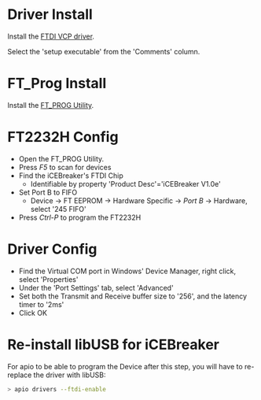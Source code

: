 # Driver Install

Install the [FTDI VCP driver](https://www.ftdichip.com/Drivers/VCP.htm).

Select the 'setup executable' from the 'Comments' column. 

# FT_Prog Install

Install the [FT_PROG Utility](https://www.ftdichip.com/Support/Utilities.htm#FT_PROG).

# FT2232H Config

 - Open the FT_PROG Utility.
 - Press *F5* to scan for devices
 - Find the iCEBreaker's FTDI Chip
	- Identifiable by property 'Product Desc'='iCEBreaker V1.0e'
 - Set Port B to FIFO
	- Device -> FT EEPROM -> Hardware Specific -> *Port B* -> Hardware, select '245 FIFO'
 - Press *Ctrl-P* to program the FT2232H

# Driver Config
 - Find the Virtual COM port in Windows' Device Manager, right click, select 'Properties'
 - Under the 'Port Settings' tab, select 'Advanced' 
 - Set both the Transmit and Receive buffer size to '256', and the latency timer to '2ms'
 - Click OK

# Re-install libUSB for iCEBreaker
For apio to be able to program the Device after this step,
you will have to re-replace the driver with libUSB:

```bash
> apio drivers --ftdi-enable
```

